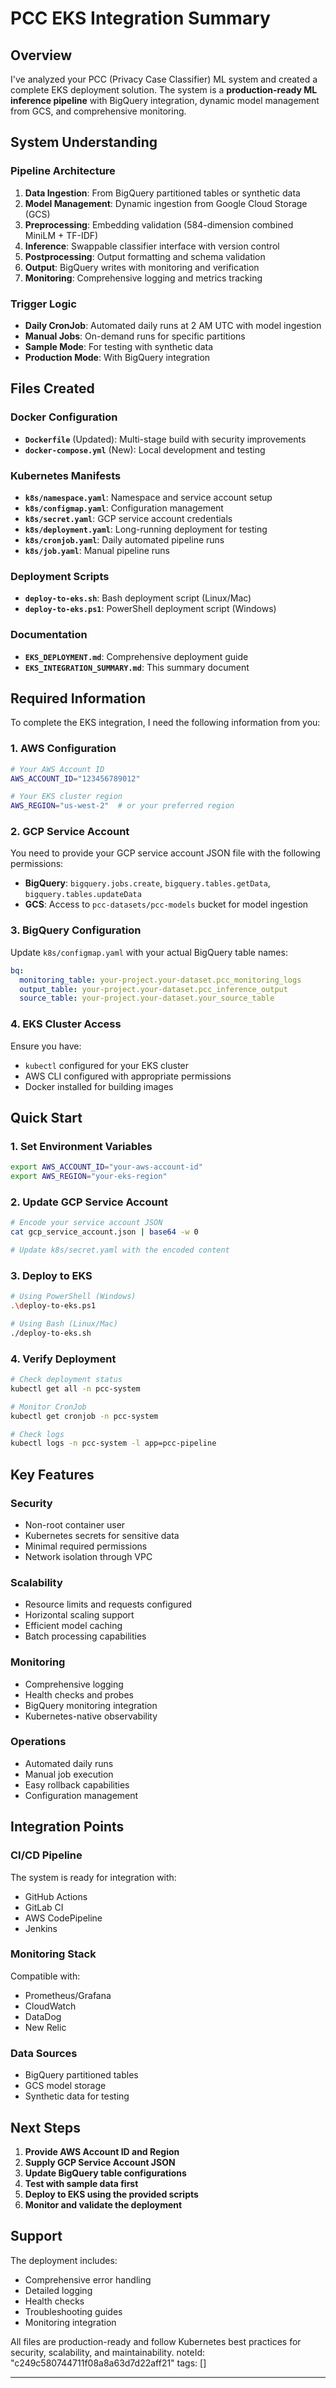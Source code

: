 # PCC EKS Integration Summary

## Overview

I've analyzed your PCC (Privacy Case Classifier) ML system and created a complete EKS deployment solution. The system is a **production-ready ML inference pipeline** with BigQuery integration, dynamic model management from GCS, and comprehensive monitoring.

## System Understanding

### Pipeline Architecture
1. **Data Ingestion**: From BigQuery partitioned tables or synthetic data
2. **Model Management**: Dynamic ingestion from Google Cloud Storage (GCS)
3. **Preprocessing**: Embedding validation (584-dimension combined MiniLM + TF-IDF)
4. **Inference**: Swappable classifier interface with version control
5. **Postprocessing**: Output formatting and schema validation
6. **Output**: BigQuery writes with monitoring and verification
7. **Monitoring**: Comprehensive logging and metrics tracking

### Trigger Logic
- **Daily CronJob**: Automated daily runs at 2 AM UTC with model ingestion
- **Manual Jobs**: On-demand runs for specific partitions
- **Sample Mode**: For testing with synthetic data
- **Production Mode**: With BigQuery integration

## Files Created

### Docker Configuration
- **`Dockerfile`** (Updated): Multi-stage build with security improvements
- **`docker-compose.yml`** (New): Local development and testing

### Kubernetes Manifests
- **`k8s/namespace.yaml`**: Namespace and service account setup
- **`k8s/configmap.yaml`**: Configuration management
- **`k8s/secret.yaml`**: GCP service account credentials
- **`k8s/deployment.yaml`**: Long-running deployment for testing
- **`k8s/cronjob.yaml`**: Daily automated pipeline runs
- **`k8s/job.yaml`**: Manual pipeline runs

### Deployment Scripts
- **`deploy-to-eks.sh`**: Bash deployment script (Linux/Mac)
- **`deploy-to-eks.ps1`**: PowerShell deployment script (Windows)

### Documentation
- **`EKS_DEPLOYMENT.md`**: Comprehensive deployment guide
- **`EKS_INTEGRATION_SUMMARY.md`**: This summary document

## Required Information

To complete the EKS integration, I need the following information from you:

### 1. AWS Configuration
```bash
# Your AWS Account ID
AWS_ACCOUNT_ID="123456789012"

# Your EKS cluster region
AWS_REGION="us-west-2"  # or your preferred region
```

### 2. GCP Service Account
You need to provide your GCP service account JSON file with the following permissions:
- **BigQuery**: `bigquery.jobs.create`, `bigquery.tables.getData`, `bigquery.tables.updateData`
- **GCS**: Access to `pcc-datasets/pcc-models` bucket for model ingestion

### 3. BigQuery Configuration
Update `k8s/configmap.yaml` with your actual BigQuery table names:
```yaml
bq:
  monitoring_table: your-project.your-dataset.pcc_monitoring_logs
  output_table: your-project.your-dataset.pcc_inference_output
  source_table: your-project.your-dataset.your_source_table
```

### 4. EKS Cluster Access
Ensure you have:
- `kubectl` configured for your EKS cluster
- AWS CLI configured with appropriate permissions
- Docker installed for building images

## Quick Start

### 1. Set Environment Variables
```bash
export AWS_ACCOUNT_ID="your-aws-account-id"
export AWS_REGION="your-eks-region"
```

### 2. Update GCP Service Account
```bash
# Encode your service account JSON
cat gcp_service_account.json | base64 -w 0

# Update k8s/secret.yaml with the encoded content
```

### 3. Deploy to EKS
```bash
# Using PowerShell (Windows)
.\deploy-to-eks.ps1

# Using Bash (Linux/Mac)
./deploy-to-eks.sh
```

### 4. Verify Deployment
```bash
# Check deployment status
kubectl get all -n pcc-system

# Monitor CronJob
kubectl get cronjob -n pcc-system

# Check logs
kubectl logs -n pcc-system -l app=pcc-pipeline
```

## Key Features

### Security
- Non-root container user
- Kubernetes secrets for sensitive data
- Minimal required permissions
- Network isolation through VPC

### Scalability
- Resource limits and requests configured
- Horizontal scaling support
- Efficient model caching
- Batch processing capabilities

### Monitoring
- Comprehensive logging
- Health checks and probes
- BigQuery monitoring integration
- Kubernetes-native observability

### Operations
- Automated daily runs
- Manual job execution
- Easy rollback capabilities
- Configuration management

## Integration Points

### CI/CD Pipeline
The system is ready for integration with:
- GitHub Actions
- GitLab CI
- AWS CodePipeline
- Jenkins

### Monitoring Stack
Compatible with:
- Prometheus/Grafana
- CloudWatch
- DataDog
- New Relic

### Data Sources
- BigQuery partitioned tables
- GCS model storage
- Synthetic data for testing

## Next Steps

1. **Provide AWS Account ID and Region**
2. **Supply GCP Service Account JSON**
3. **Update BigQuery table configurations**
4. **Test with sample data first**
5. **Deploy to EKS using the provided scripts**
6. **Monitor and validate the deployment**

## Support

The deployment includes:
- Comprehensive error handling
- Detailed logging
- Health checks
- Troubleshooting guides
- Monitoring integration

All files are production-ready and follow Kubernetes best practices for security, scalability, and maintainability.
noteId: "c249c580744711f08a8a63d7d22aff21"
tags: []

---

